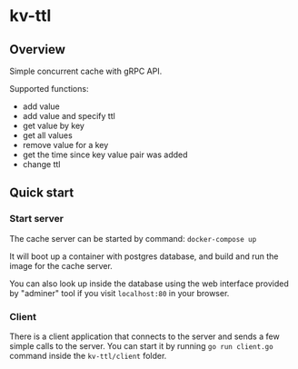 # kv-ttl

## Overview

Simple concurrent cache with gRPC API.

Supported functions:
* add value
* add value and specify ttl
* get value by key
* get all values
* remove value for a key
* get the time since key value pair was added
* change ttl

## Quick start

### Start server
The cache server can be started by command: `docker-compose up`

It will boot up a container with postgres database, and build and run the image for the cache server.

You can also look up inside the database using the web interface 
provided by "adminer" tool if you visit `localhost:80` in your browser.


### Client
There is a client application that connects to the server and sends a few simple calls to the server.
You can start it by running `go run client.go` command inside the `kv-ttl/client` folder.
 
 
 